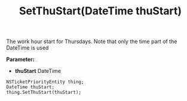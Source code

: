 ﻿---
uid: crmscript_ref_NSTicketPriorityEntity_SetThuStart
title: SetThuStart(DateTime thuStart)
intellisense: NSTicketPriorityEntity.SetThuStart
keywords: NSTicketPriorityEntity, GetThuStart
so.topic: reference
---

The work hour start for Thursdays. Note that only the time part of the DateTime is used

**Parameter:** 
 - **thuStart** DateTime

```crmscript
NSTicketPriorityEntity thing;
DateTime thuStart;
thing.SetThuStart(thuStart);
```

